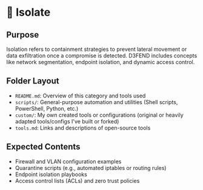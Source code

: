 # 🚧 Isolate

## Purpose

Isolation refers to containment strategies to prevent lateral movement or data exfiltration once a compromise is detected. D3FEND includes concepts like network segmentation, endpoint isolation, and dynamic access control.

## Folder Layout

- `README.md`: Overview of this category and tools used
- `scripts/`: General-purpose automation and utilities (Shell scripts, PowerShell, Python, etc.)
- `custom/`: My own created tools or configurations (original or heavily adapted tools/configs I've built or forked)
- `tools.md`: Links and descriptions of open-source tools

## Expected Contents

- Firewall and VLAN configuration examples
- Quarantine scripts (e.g., automated iptables or routing rules)
- Endpoint isolation playbooks
- Access control lists (ACLs) and zero trust policies
